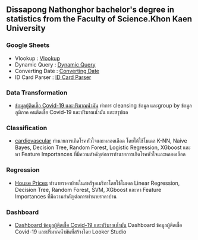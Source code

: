 ## Dissapong Nathonghor bachelor's degree in statistics from the Faculty of Science.Khon Kaen University

### Google Sheets
- Vlookup : [Vlookup](https://docs.google.com/spreadsheets/d/1MidSOCG8lRA22SYUUPJP7r0RGwCXiS7xeFdGsrbtPa4/edit#gid=170494398)
- Dynamic Query : [Dynamic Query](https://docs.google.com/spreadsheets/d/1MidSOCG8lRA22SYUUPJP7r0RGwCXiS7xeFdGsrbtPa4/edit#gid=21776189)
- Converting Date : [Converting Date](https://docs.google.com/spreadsheets/d/1MidSOCG8lRA22SYUUPJP7r0RGwCXiS7xeFdGsrbtPa4/edit#gid=425083492)
- ID Card Parser : [ID Card Parser](https://docs.google.com/spreadsheets/d/1MidSOCG8lRA22SYUUPJP7r0RGwCXiS7xeFdGsrbtPa4/edit#gid=1130838460)

### Data Transformation  
- [ข้อมูลผู้ติดเชื้อ Covid-19 และปริมาณน้ำมัน](https://github.com/DissapongNTH/Portfolio/blob/main/Data%20Transformation%20.ipynb) ทำการ cleansing ข้อมูล และgroup by ข้อมูล ภูมิภาค คนติดเชื้อ Covid-19 และปริมาณน้ำมัน และสรุปผล

### Classification
- [cardiovascular](https://github.com/DissapongNTH/Portfolio/blob/main/Classificition.ipynb) ทำนายการเกิดโรคหัวใจและหลอดเลือด โดยได้ใช้โมเดล K-NN, Naive Bayes, Decision Tree, Random Forest, Logistic Regression, XGboost และหา Feature Importances ที่มีความสำคัญต่อการทำนายการเกิดโรคหัวใจและหลอดเลือด

### Regression
- [House Prices](https://github.com/DissapongNTH/Portfolio/blob/main/Regression.ipynb) ทำนายราคาบ้านในสหรัฐอเมริกาโดยใช้โมเดล Linear Regression, Decision Tree, Random Forest, SVM, XGboost และหา Feature Importances ที่มีความสำคัญต่อการทำนายราคาบ้าน

### Dashboard
- [Dashboard ข้อมูลผู้ติดเชื้อ Covid-19 และปริมาณน้ำมัน](https://lookerstudio.google.com/reporting/f8ab3c00-37c7-4b7a-b11d-5158d236b145) Dashboard ข้อมูลผู้ติดเชื้อ Covid-19 และปริมาณน้ำมันที่สร้างโดย Looker Studio 
